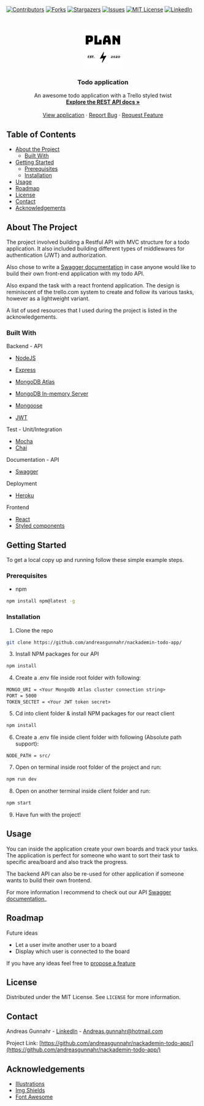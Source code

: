 [![Contributors][contributors-shield]][contributors-url]
[![Forks][forks-shield]][forks-url]
[![Stargazers][stars-shield]][stars-url]
[![Issues][issues-shield]][issues-url]
[![MIT License][license-shield]][license-url]
[![LinkedIn][linkedin-shield]][linkedin-url]

<!-- PROJECT LOGO -->
<br />
<p align="center">
  <a href="https://github.com/andreasgunnahr/nackademin-todo-app/">
    <img src="https://github.com/AndreasGunnahr/nackademin-todo-app/blob/master/client/src/assets/logo.png" alt="Logo" width="100" height="100">
  </a>

  <h3 align="center">Todo application</h3>

  <p align="center">
    An awesome todo application with a Trello styled twist
    <br />
    <a href="https://nackademin-todo-app.herokuapp.com/api-docs"><strong>Explore the REST API docs »</strong></a>
    <br />
    <br />
    <a href="https://nackademin-todo-app.herokuapp.com/">View application</a>
    ·
    <a href="https://github.com/andreasgunnahr/nackademin-todo-app/issues">Report Bug</a>
    ·
    <a href="https://github.com/andreasgunnahr/nackademin-todo-app/issues">Request Feature</a>
  </p>
</p>

## Table of Contents

- [About the Project](#about-the-project)
  - [Built With](#built-with)
- [Getting Started](#getting-started)
  - [Prerequisites](#prerequisites)
  - [Installation](#installation)
- [Usage](#usage)
- [Roadmap](#roadmap)
- [License](#license)
- [Contact](#contact)
- [Acknowledgements](#acknowledgements)

## About The Project

<!-- [![Product Name Screen Shot][product-screenshot]](https://example.com) -->

The project involved building a Restful API with MVC structure for a todo application. It also included building different types of middlewares for authentication (JWT) and authorization.

Also chose to write a [Swagger documentation](https://nackademin-todo-app.herokuapp.com/api-docs) in case anyone would like to build their own front-end application with my todo API.

Also expand the task with a react frontend application. The design is reminiscent of the trello.com system to create and follow its various tasks, however as a lightweight variant.

A list of used resources that I used during the project is listed in the acknowledgements.

### Built With

Backend - API

- [NodeJS](www.nodejs.org)
- [Express](www.expressjs.com)
- [MongoDB Atlas](www.mongodb.com)
- [MongoDB In-memory Server](https://www.npmjs.com/package/mongodb-memory-server)

- [Mongoose](www.mongoosejs.com)
- [JWT](www.jwt.io)

Test - Unit/Integration

- [Mocha](wwww.mochajs.org)
- [Chai](www.chaijs.com)

Documentation - API

- [Swagger](wwww.swagger.io)

Deployment

- [Heroku](www.heroku.com)

Frontend

- [React](wwww.reactjs.org)
- [Styled components](www.styled-components.com)

## Getting Started

To get a local copy up and running follow these simple example steps.

### Prerequisites

- npm

```sh
npm install npm@latest -g
```

### Installation

1. Clone the repo

```sh
git clone https://github.com/andreasgunnahr/nackademin-todo-app/
```

3. Install NPM packages for our API

```sh
npm install
```

4. Create a .env file inside root folder with following:

```JS
MONGO_URI = <Your MongoDb Atlas cluster connection string>
PORT = 5000
TOKEN_SECTET = <Your JWT token secret>
```

5. Cd into client folder & install NPM packages for our react client

```sh
npm install
```

6. Create a .env file inside client folder with following (Absolute path support):

```JS
NODE_PATH = src/
```

7. Open on terminal inside root folder of the project and run:

```sh
npm run dev
```

8. Open on another terminal inside client folder and run:

```sh
npm start
```

9. Have fun with the project!

## Usage

You can inside the application create your own boards and track your tasks. The application is perfect for someone who want to sort their task to specific area/board and also track the progress.

The backend API can also be re-used for other application if someone wants to build their own frontend.

For more information I recommend to check out our API [Swagger documentation](https://nackademin-todo-app.herokuapp.com/api-docs)\_

## Roadmap

Future ideas

- Let a user invite another user to a board
- Display which user is connected to the board

If you have any ideas feel free to [propose a feature](https://github.com/andreasgunnahr/nackademin-todo-app/issues)

## License

Distributed under the MIT License. See `LICENSE` for more information.

## Contact

Andreas Gunnahr - [LinkedIn](https://www.linkedin.com/in/andreas-gunnahr-8310a8129/) - Andreas.gunnahr@hotmail.com

Project Link: [https://github.com/andreasgunnahr/nackademin-todo-app/](https://github.com/andreasgunnahr/nackademin-todo-app/)

## Acknowledgements

- [Illustrations](wwww.drawkit.io)
- [Img Shields](https://shields.io)
- [Font Awesome](https://fontawesome.com)

<!-- https://www.markdownguide.org/basic-syntax/#reference-style-links -->

[contributors-shield]: https://img.shields.io/github/contributors/AndreasGunnahr/nackademin-todo-app.svg?style=flat-square
[contributors-url]: https://github.com/andreasgunnahr/nackademin-todo-app/graphs/contributors
[forks-shield]: https://img.shields.io/github/forks/AndreasGunnahr/nackademin-todo-app.svg?style=flat-square
[forks-url]: https://github.com/andreasgunnahr/nackademin-todo-app/network/members
[stars-shield]: https://img.shields.io/github/stars/AndreasGunnahr/nackademin-todo-app.svg?style=flat-square
[stars-url]: https://github.com/andreasgunnahr/nackademin-todo-app/stargazers
[issues-shield]: https://img.shields.io/github/issues/AndreasGunnahr/nackademin-todo-app.svg?style=flat-square
[issues-url]: https://github.com/andreasgunnahr/nackademin-todo-app/issues
[license-shield]: https://img.shields.io/github/license/AndreasGunnahr/nackademin-todo-app.svg?style=flat-square
[license-url]: https://github.com/andreasgunnahr/nackademin-todo-app/blob/master/LICENSE.md
[linkedin-shield]: https://img.shields.io/badge/-LinkedIn-black.svg?style=flat-square&logo=linkedin&colorB=555
[linkedin-url]: https://www.linkedin.com/in/andreas-gunnahr-8310a8129

<!-- [product-screenshot]: images/screenshot.png -->
